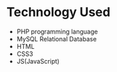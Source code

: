 # Technology Used
* PHP programming language
* MySQL Relational Database
* HTML
* CSS3
* JS(JavaScript)
